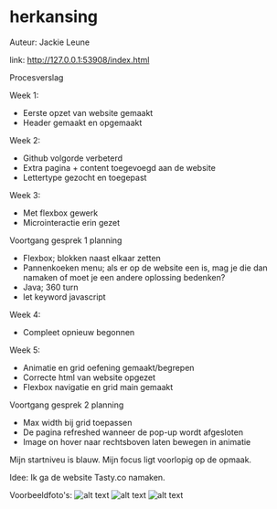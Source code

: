 # herkansing

Auteur: Jackie Leune

link: http://127.0.0.1:53908/index.html


Procesverslag

Week 1:
- Eerste opzet van website gemaakt
- Header gemaakt en opgemaakt 

Week 2:
- Github volgorde verbeterd
- Extra pagina + content toegevoegd aan de website
- Lettertype gezocht en toegepast

Week 3:
- Met flexbox gewerk
- Microinteractie erin gezet


Voortgang gesprek 1 planning
- Flexbox; blokken naast elkaar zetten
- Pannenkoeken menu; als er op de website een is, mag je die dan namaken of moet je een andere oplossing bedenken?
- Java; 360 turn
- let keyword javascript

Week 4:
- Compleet opnieuw begonnen

Week 5:
- Animatie en grid oefening gemaakt/begrepen
- Correcte html van website opgezet
- Flexbox navigatie en grid main gemaakt

Voortgang gesprek 2 planning
- Max width bij grid toepassen
- De pagina refreshed wanneer de pop-up wordt afgesloten
- Image on hover naar rechtsboven laten bewegen in animatie



Mijn startniveu is blauw.
Mijn focus ligt voorlopig op de opmaak.

Idee:
Ik ga de website Tasty.co namaken. 

Voorbeeldfoto's:
![alt text](images/tasty1.png)
![alt text](images/tasty2.png)
![alt text](images/tasty2.png)

